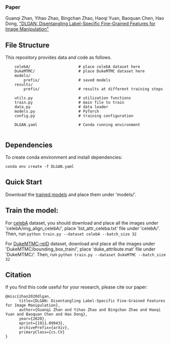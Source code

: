 ### Paper

 Guanqi Zhan, Yihao Zhao, Bingchan Zhao, Haoqi Yuan, Baoquan Chen, Hao Dong, ["DLGAN: Disentangling Label-Specific Fine-Grained Features for Image Manipulation"](https://arxiv.org/abs/1911.09943)


## File Structure

This repository provides data and code as follows.


```
    celebA/						# place celebA dataset here 
    DukeMTMC/					# place DukeMTMC dataset here 
    models/
    	prefix/					# saved models
    results/
    	prefix/					# results at different training steps
    
    utils.py 					# utilization functions
    train.py 					# main file to train
    data.py 					# data loader
    models.py 					# PyTorch
    config.py 					# training configuration

    DLGAN.yaml					# Conda running environment
    		
```

## Dependencies

To create conda environment and install dependencies:

`conda env create -f DLGAN.yaml`

## Quick Start
Download the [trained models](https://disk.pku.edu.cn:443/link/C2880C8EE1CD4F425B4BCCF22C7A4465) and place them under 'models/'.

## Train the model: 
For [celebA](http://mmlab.ie.cuhk.edu.hk/projects/CelebA.html) dataset, you should download and place all the images under 'celebA/img_align_celebA/', place 'list_attr_celeba.txt' file under 'celebA/'. Then, run
`python train.py --dataset celebA --batch_size 32`

For [DukeMTMC-reID](https://github.com/vana77/DukeMTMC-attribute) dataset, download and place all the images under 'DukeMTMC/bounding_box_train/', place 'duke_attribute.mat' file under 'DukeMTMC/'. Then, run
`python train.py --dataset DukeMTMC --batch_size 32`


## Citation

If you find this code useful for your research, please cite our paper:

```
@misc{zhan2020dlgan,
      title={DLGAN: Disentangling Label-Specific Fine-Grained Features for Image Manipulation}, 
      author={Guanqi Zhan and Yihao Zhao and Bingchan Zhao and Haoqi Yuan and Baoquan Chen and Hao Dong},
      year={2020},
      eprint={1911.09943},
      archivePrefix={arXiv},
      primaryClass={cs.CV}
}
```
